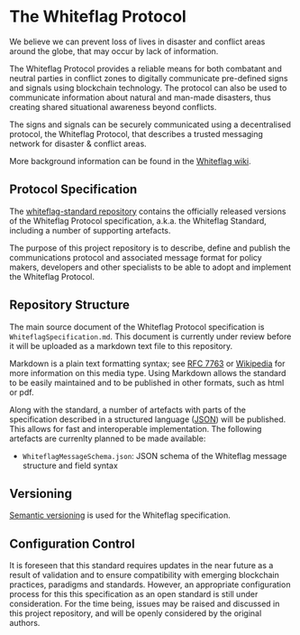 # The Whiteflag Protocol
We believe we can prevent loss of lives in disaster and conflict areas around the globe, that may occur by lack of information.

The Whiteflag Protocol provides a reliable means for both combatant and neutral parties in conflict zones to digitally communicate pre-defined signs and signals using blockchain technology. The protocol can also be used to communicate information about natural and man-made disasters, thus creating shared situational awareness beyond conflicts.

The signs and signals can be securely communicated using a decentralised protocol, the Whiteflag Protocol, that describes a trusted messaging network for disaster & conflict areas.

More background information can be found in the [Whiteflag wiki](https://github.com/WhiteflagProtocol/whiteflag-standard/wiki).

## Protocol Specification
The [whiteflag-standard repository](https://github.com/WhiteflagProtocol/whiteflag-standard) contains the officially released versions of the Whiteflag Protocol specification, a.k.a. the Whiteflag Standard, including a number of supporting artefacts.

The purpose of this project repository is to describe, define and publish the communications protocol and associated message format for policy makers, developers and other specialists to be able to adopt and implement the Whiteflag Protocol.

## Repository Structure
The main source document of the Whiteflag Protocol specification is `WhiteflagSpecification.md`. This document is currently under review before it will be uploaded as a markdown text file to this repository.

Markdown is a plain text formatting syntax; see [RFC 7763](https://tools.ietf.org/html/rfc7763) or [Wikipedia](https://en.wikipedia.org/wiki/Markdown) for more information on this media type. Using Markdown allows the standard to be easily maintained and to be published in other formats, such as html or pdf.

Along with the standard, a number of artefacts with parts of the specification described in a structured language ([JSON](https://tools.ietf.org/html/rfc7159)) will be published. This allows for fast and interoperable implementation. The following artefacts are currenlty planned to be made available:

* `WhiteflagMessageSchema.json`: JSON schema of the Whiteflag message structure and field syntax

## Versioning
[Semantic versioning](https://semver.org/) is used for the Whiteflag specification.

## Configuration Control
It is foreseen that this standard requires updates in the near future as a result of validation and to ensure compatibility with emerging blockchain practices, paradigms and standards. However, an appropriate configuration process for this this specification as an open standard is still under consideration. For the time being, issues may be raised and discussed in this project repository, and will be openly considered by the original authors.
